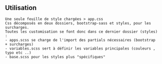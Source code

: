 ## Utilisation
	Une seule feuille de style chargées > app.css
	Css décomposés en deux dossiers, bootstrap-sass et styles, pour les surcharges.
	Toutes les customisation se font donc dans ce dernier dossier (styles) :
	- apps.scss se charge de l'import des partials nécessaires (bootstrap + surcharges)
	- variables.scss sert à définir les variables principales (couleurs , typo etc ..)
	- base.scss pour les styles plus "spécifiques"
	
	
   
  
	
 
 
 
